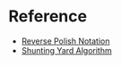 # Reference
- [Reverse Polish Notation](https://en.wikipedia.org/wiki/Reverse_Polish_notation)
- [Shunting Yard Algorithm](https://en.wikipedia.org/wiki/Shunting_yard_algorithm)
